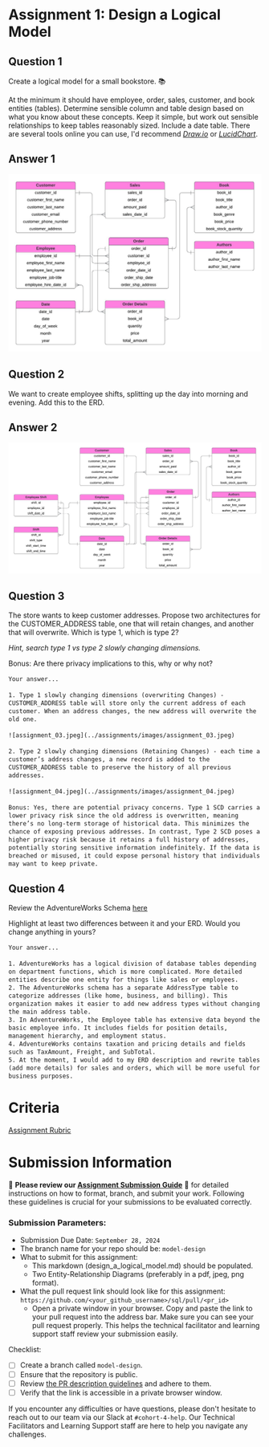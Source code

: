 # Assignment 1: Design a Logical Model

## Question 1
Create a logical model for a small bookstore. 📚

At the minimum it should have employee, order, sales, customer, and book entities (tables). Determine sensible column and table design based on what you know about these concepts. Keep it simple, but work out sensible relationships to keep tables reasonably sized. Include a date table. There are several tools online you can use, I'd recommend [_Draw.io_](https://www.drawio.com/) or [_LucidChart_](https://www.lucidchart.com/pages/).

## Answer 1

![assignment_01.jpeg](../assignments/images/assignment_01.jpeg)

## Question 2
We want to create employee shifts, splitting up the day into morning and evening. Add this to the ERD.

## Answer 2

![assignment_02.jpeg](../assignments/images/assignment_02.jpeg)

## Question 3
The store wants to keep customer addresses. Propose two architectures for the CUSTOMER_ADDRESS table, one that will retain changes, and another that will overwrite. Which is type 1, which is type 2?

_Hint, search type 1 vs type 2 slowly changing dimensions._

Bonus: Are there privacy implications to this, why or why not?
```
Your answer...

1. Type 1 slowly changing dimensions (overwriting Changes) - CUSTOMER_ADDRESS table will store only the current address of each customer. When an address changes, the new address will overwrite the old one.

![assignment_03.jpeg](../assignments/images/assignment_03.jpeg)

2. Type 2 slowly changing dimensions (Retaining Changes) - each time a customer’s address changes, a new record is added to the CUSTOMER_ADDRESS table to preserve the history of all previous addresses.

![assignment_04.jpeg](../assignments/images/assignment_04.jpeg)

Bonus: Yes, there are potential privacy concerns. Type 1 SCD carries a lower privacy risk since the old address is overwritten, meaning there’s no long-term storage of historical data. This minimizes the chance of exposing previous addresses. In contrast, Type 2 SCD poses a higher privacy risk because it retains a full history of addresses, potentially storing sensitive information indefinitely. If the data is breached or misused, it could expose personal history that individuals may want to keep private.
```

## Question 4
Review the AdventureWorks Schema [here](https://i.stack.imgur.com/LMu4W.gif)

Highlight at least two differences between it and your ERD. Would you change anything in yours?
```
Your answer...

1. AdventureWorks has a logical division of database tables depending on department functions, which is more complicated. More detailed entities describe one entity for things like sales or employees.
2. The AdventureWorks schema has a separate AddressType table to categorize addresses (like home, business, and billing). This organization makes it easier to add new address types without changing the main address table.
3. In AdventureWorks, the Employee table has extensive data beyond the basic employee info. It includes fields for position details, management hierarchy, and employment status.
4. AdventureWorks contains taxation and pricing details and fields such as TaxAmount, Freight, and SubTotal.
5. At the moment, I would add to my ERD description and rewrite tables (add more details) for sales and orders, which will be more useful for business purposes.
```

# Criteria

[Assignment Rubric](./assignment_rubric.md)

# Submission Information

🚨 **Please review our [Assignment Submission Guide](https://github.com/UofT-DSI/onboarding/blob/main/onboarding_documents/submissions.md)** 🚨 for detailed instructions on how to format, branch, and submit your work. Following these guidelines is crucial for your submissions to be evaluated correctly.

### Submission Parameters:
* Submission Due Date: `September 28, 2024`
* The branch name for your repo should be: `model-design`
* What to submit for this assignment:
    * This markdown (design_a_logical_model.md) should be populated.
    * Two Entity-Relationship Diagrams (preferably in a pdf, jpeg, png format).
* What the pull request link should look like for this assignment: `https://github.com/<your_github_username>/sql/pull/<pr_id>`
    * Open a private window in your browser. Copy and paste the link to your pull request into the address bar. Make sure you can see your pull request properly. This helps the technical facilitator and learning support staff review your submission easily.

Checklist:
- [ ] Create a branch called `model-design`.
- [ ] Ensure that the repository is public.
- [ ] Review [the PR description guidelines](https://github.com/UofT-DSI/onboarding/blob/main/onboarding_documents/submissions.md#guidelines-for-pull-request-descriptions) and adhere to them.
- [ ] Verify that the link is accessible in a private browser window.

If you encounter any difficulties or have questions, please don't hesitate to reach out to our team via our Slack at `#cohort-4-help`. Our Technical Facilitators and Learning Support staff are here to help you navigate any challenges.
